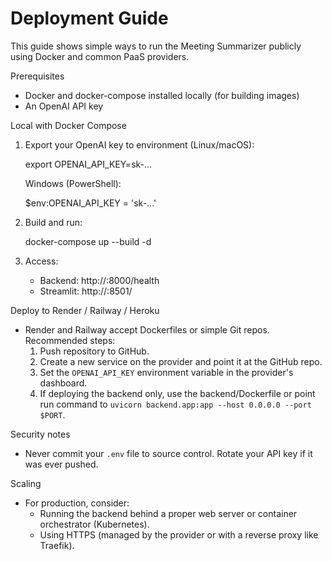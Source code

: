 # Deployment Guide

This guide shows simple ways to run the Meeting Summarizer publicly using Docker and common PaaS providers.

Prerequisites
- Docker and docker-compose installed locally (for building images)
- An OpenAI API key

Local with Docker Compose
1. Export your OpenAI key to environment (Linux/macOS):

   export OPENAI_API_KEY=sk-...

   Windows (PowerShell):

   $env:OPENAI_API_KEY = 'sk-...'

2. Build and run:

   docker-compose up --build -d

3. Access:
   - Backend: http://<host-ip>:8000/health
   - Streamlit: http://<host-ip>:8501/

Deploy to Render / Railway / Heroku
- Render and Railway accept Dockerfiles or simple Git repos. Recommended steps:
  1. Push repository to GitHub.
  2. Create a new service on the provider and point it at the GitHub repo.
  3. Set the `OPENAI_API_KEY` environment variable in the provider's dashboard.
  4. If deploying the backend only, use the backend/Dockerfile or point run command to `uvicorn backend.app:app --host 0.0.0.0 --port $PORT`.

Security notes
- Never commit your `.env` file to source control. Rotate your API key if it was ever pushed.

Scaling
- For production, consider:
  - Running the backend behind a proper web server or container orchestrator (Kubernetes).
  - Using HTTPS (managed by the provider or with a reverse proxy like Traefik).
